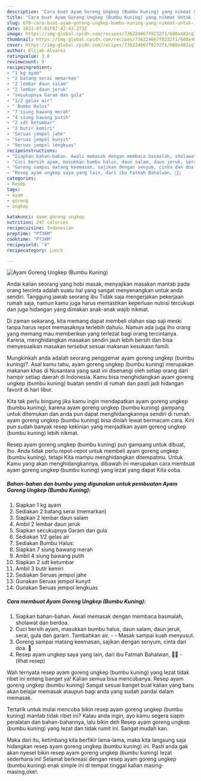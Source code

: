 ```yaml
---
description: "Cara buat Ayam Goreng Ungkep (Bumbu Kuning) yang nikmat Untuk Jualan"
title: "Cara buat Ayam Goreng Ungkep (Bumbu Kuning) yang nikmat Untuk Jualan"
slug: 670-cara-buat-ayam-goreng-ungkep-bumbu-kuning-yang-nikmat-untuk-jualan
date: 2021-07-01T07:42:43.273Z
image: https://img-global.cpcdn.com/recipes/736224667f0232f1/680x482cq70/ayam-goreng-ungkep-bumbu-kuning-foto-resep-utama.jpg
thumbnail: https://img-global.cpcdn.com/recipes/736224667f0232f1/680x482cq70/ayam-goreng-ungkep-bumbu-kuning-foto-resep-utama.jpg
cover: https://img-global.cpcdn.com/recipes/736224667f0232f1/680x482cq70/ayam-goreng-ungkep-bumbu-kuning-foto-resep-utama.jpg
author: Elijah Alvarez
ratingvalue: 3.8
reviewcount: 9
recipeingredient:
- "1 kg ayam"
- "2 batang serai memarkan"
- "2 lembar daun salam"
- "2 lembar daun jeruk"
- "secukupnya Garam dan gula"
- "1/2 gelas air"
- " Bumbu Halus"
- "7 siung bawang merah"
- "4 siung bawang putih"
- "2 sdt ketumbar"
- "3 butir kemiri"
- "Seruas jempol jahe"
- "Seruas jempol kunyit"
- "Seruas jempol lengkuas"
recipeinstructions:
- "Siapkan bahan-bahan. Awali memasak dengan membaca basmalah, sholawat dan berdoa."
- "Cuci bersih ayam, masukkan bumbu halus, daun salam, daun jeruk, serai, gula dan garam. Tambahkan air.   Masak sampai kuah menyusut."
- "Goreng sampai matang keemasan, sajikan dengan senyum, cinta dan doa. 🖤"
- "Resep ayam ungkep saya yang lain, dari ibu Fatmah Bahalwan, 🖤🥰           (lihat resep)"
categories:
- Resep
tags:
- ayam
- goreng
- ungkep

katakunci: ayam goreng ungkep 
nutrition: 247 calories
recipecuisine: Indonesian
preptime: "PT36M"
cooktime: "PT34M"
recipeyield: "4"
recipecategory: Lunch

---
```



![Ayam Goreng Ungkep (Bumbu Kuning)](https://img-global.cpcdn.com/recipes/736224667f0232f1/680x482cq70/ayam-goreng-ungkep-bumbu-kuning-foto-resep-utama.jpg)

Andai kalian seorang yang hobi masak, menyajikan masakan mantab pada orang tercinta adalah suatu hal yang sangat menyenangkan untuk anda sendiri. Tanggung jawab seorang ibu Tidak saja mengerjakan pekerjaan rumah saja, namun kamu juga harus memastikan keperluan nutrisi tercukupi dan juga hidangan yang dimakan anak-anak wajib nikmat.

Di zaman  sekarang, kita memang dapat membeli olahan siap saji meski tanpa harus repot memasaknya terlebih dahulu. Namun ada juga lho orang yang memang mau memberikan yang terlezat bagi orang tercintanya. Karena, menghidangkan masakan sendiri jauh lebih bersih dan bisa menyesuaikan masakan tersebut sesuai makanan kesukaan famili. 



Mungkinkah anda adalah seorang penggemar ayam goreng ungkep (bumbu kuning)?. Asal kamu tahu, ayam goreng ungkep (bumbu kuning) merupakan makanan khas di Nusantara yang saat ini disenangi oleh setiap orang dari hampir setiap daerah di Indonesia. Kamu bisa menghidangkan ayam goreng ungkep (bumbu kuning) buatan sendiri di rumah dan pasti jadi hidangan favorit di hari libur.

Kita tak perlu bingung jika kamu ingin mendapatkan ayam goreng ungkep (bumbu kuning), karena ayam goreng ungkep (bumbu kuning) gampang untuk ditemukan dan anda pun dapat menghidangkannya sendiri di rumah. ayam goreng ungkep (bumbu kuning) bisa diolah lewat bermacam cara. Kini pun sudah banyak resep kekinian yang menjadikan ayam goreng ungkep (bumbu kuning) lebih nikmat.

Resep ayam goreng ungkep (bumbu kuning) pun gampang untuk dibuat, lho. Anda tidak perlu repot-repot untuk membeli ayam goreng ungkep (bumbu kuning), tetapi Kita mampu menghidangkan ditempatmu. Untuk Kamu yang akan menghidangkannya, dibawah ini merupakan cara membuat ayam goreng ungkep (bumbu kuning) yang lezat yang dapat Kita coba.

<!--inarticleads1-->

##### Bahan-bahan dan bumbu yang digunakan untuk pembuatan Ayam Goreng Ungkep (Bumbu Kuning):

1. Siapkan 1 kg ayam
1. Sediakan 2 batang serai (memarkan)
1. Siapkan 2 lembar daun salam
1. Ambil 2 lembar daun jeruk
1. Siapkan secukupnya Garam dan gula
1. Sediakan 1/2 gelas air
1. Sediakan  Bumbu Halus:
1. Siapkan 7 siung bawang merah
1. Ambil 4 siung bawang putih
1. Siapkan 2 sdt ketumbar
1. Ambil 3 butir kemiri
1. Sediakan Seruas jempol jahe
1. Gunakan Seruas jempol kunyit
1. Gunakan Seruas jempol lengkuas




<!--inarticleads2-->

##### Cara membuat Ayam Goreng Ungkep (Bumbu Kuning):

1. Siapkan bahan-bahan. Awali memasak dengan membaca basmalah, sholawat dan berdoa.
1. Cuci bersih ayam, masukkan bumbu halus, daun salam, daun jeruk, serai, gula dan garam. Tambahkan air.  -  - Masak sampai kuah menyusut.
1. Goreng sampai matang keemasan, sajikan dengan senyum, cinta dan doa. 🖤
1. Resep ayam ungkep saya yang lain, dari ibu Fatmah Bahalwan, 🖤🥰 -           (lihat resep)




Wah ternyata resep ayam goreng ungkep (bumbu kuning) yang lezat tidak ribet ini enteng banget ya! Kalian semua bisa mencobanya. Resep ayam goreng ungkep (bumbu kuning) Sangat sesuai banget buat kalian yang baru akan belajar memasak ataupun bagi anda yang sudah pandai dalam memasak.

Tertarik untuk mulai mencoba bikin resep ayam goreng ungkep (bumbu kuning) mantab tidak ribet ini? Kalau anda ingin, ayo kamu segera siapin peralatan dan bahan-bahannya, lalu bikin deh Resep ayam goreng ungkep (bumbu kuning) yang lezat dan tidak rumit ini. Sangat mudah kan. 

Maka dari itu, ketimbang kita berfikir lama-lama, maka kita langsung saja hidangkan resep ayam goreng ungkep (bumbu kuning) ini. Pasti anda gak akan nyesel bikin resep ayam goreng ungkep (bumbu kuning) lezat sederhana ini! Selamat berkreasi dengan resep ayam goreng ungkep (bumbu kuning) enak simple ini di tempat tinggal kalian masing-masing,oke!.

